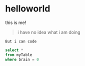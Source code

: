 # helloworld

this is me!

> i have no idea what i am doing

`But i can code`

``` sql
select *
from myTable
where brain = 0
```
